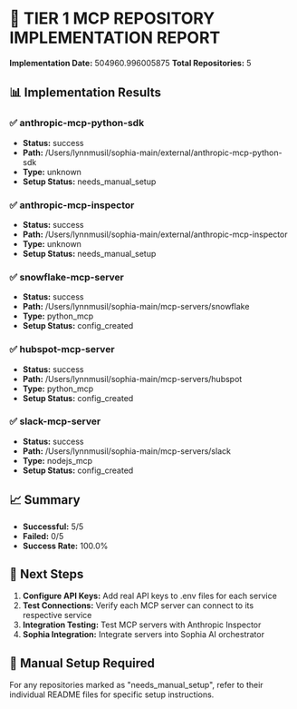 # 🚀 TIER 1 MCP REPOSITORY IMPLEMENTATION REPORT

**Implementation Date:** 504960.996005875
**Total Repositories:** 5

## 📊 Implementation Results

### ✅ anthropic-mcp-python-sdk
- **Status:** success
- **Path:** /Users/lynnmusil/sophia-main/external/anthropic-mcp-python-sdk
- **Type:** unknown
- **Setup Status:** needs_manual_setup

### ✅ anthropic-mcp-inspector
- **Status:** success
- **Path:** /Users/lynnmusil/sophia-main/external/anthropic-mcp-inspector
- **Type:** unknown
- **Setup Status:** needs_manual_setup

### ✅ snowflake-mcp-server
- **Status:** success
- **Path:** /Users/lynnmusil/sophia-main/mcp-servers/snowflake
- **Type:** python_mcp
- **Setup Status:** config_created

### ✅ hubspot-mcp-server
- **Status:** success
- **Path:** /Users/lynnmusil/sophia-main/mcp-servers/hubspot
- **Type:** python_mcp
- **Setup Status:** config_created

### ✅ slack-mcp-server
- **Status:** success
- **Path:** /Users/lynnmusil/sophia-main/mcp-servers/slack
- **Type:** nodejs_mcp
- **Setup Status:** config_created

## 📈 Summary

- **Successful:** 5/5
- **Failed:** 0/5
- **Success Rate:** 100.0%

## 🎯 Next Steps

1. **Configure API Keys:** Add real API keys to .env files for each service
2. **Test Connections:** Verify each MCP server can connect to its respective service
3. **Integration Testing:** Test MCP servers with Anthropic Inspector
4. **Sophia Integration:** Integrate servers into Sophia AI orchestrator

## 🔧 Manual Setup Required

For any repositories marked as "needs_manual_setup", refer to their individual README files for specific setup instructions.
